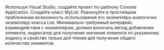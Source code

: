 Используя Visual Studio, создайте проект по шаблону Console Application.
Создайте класс MyList<T>. Реализуйте в простейшем приближении возможность использования его
экземпляра аналогично экземпляру класса List<T>. Минимально требуемый интерфейс
взаимодействия с экземпляром, должен включать метод добавления элемента, индексатор для
получения значения элемента по указанному индексу и свойство только для чтения для получения
общего количества элементов.